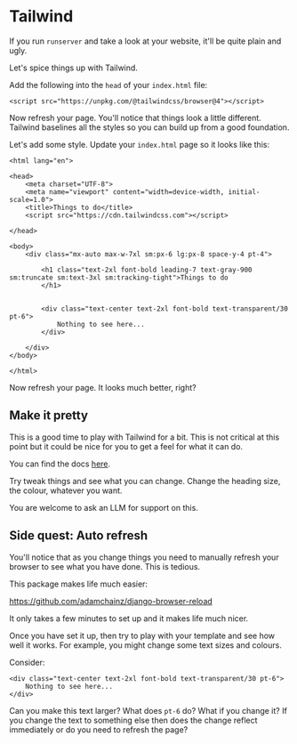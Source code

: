 # Tailwind 

If you run `runserver` and take a look at your website, it'll be quite plain and ugly. 

Let's spice things up with Tailwind.

Add the following into the `head` of your `index.html` file:

```
<script src="https://unpkg.com/@tailwindcss/browser@4"></script>
```

Now refresh your page. You'll notice that things look a little different. Tailwind baselines all the styles so you can build up from a good foundation.

Let's add some style. Update your `index.html` page so it looks like this:

```
<html lang="en">

<head>
    <meta charset="UTF-8">
    <meta name="viewport" content="width=device-width, initial-scale=1.0">
    <title>Things to do</title>
    <script src="https://cdn.tailwindcss.com"></script>

</head>

<body>
    <div class="mx-auto max-w-7xl sm:px-6 lg:px-8 space-y-4 pt-4">

        <h1 class="text-2xl font-bold leading-7 text-gray-900 sm:truncate sm:text-3xl sm:tracking-tight">Things to do
        </h1>


        <div class="text-center text-2xl font-bold text-transparent/30 pt-6">
            Nothing to see here...
        </div>

    </div>
</body>

</html>
```

Now refresh your page. It looks much better, right?

## Make it pretty 

This is a good time to play with Tailwind for a bit. This is not critical at this point but it could be nice for you to get a feel for what it can do. 

You can find the docs [here](https://tailwindcss.com/docs/utility-first).

Try tweak things and see what you can change. Change the heading size, the colour, whatever you want.

You are welcome to ask an LLM for support on this. 

## Side quest: Auto refresh 

You'll notice that as you change things you need to manually refresh your browser to see what you have done. This is tedious. 

This package makes life much easier:

https://github.com/adamchainz/django-browser-reload

It only takes a few minutes to set up and it makes life much nicer.

Once you have set it up, then try to play with your template and see how well it works. For example, you might change some text sizes and colours.

Consider:

```
<div class="text-center text-2xl font-bold text-transparent/30 pt-6">
    Nothing to see here...
</div>
```

Can you make this text larger? What does `pt-6` do? What if you change it? If you change the text to something else then does the change reflect immediately or do you need to refresh the page?
